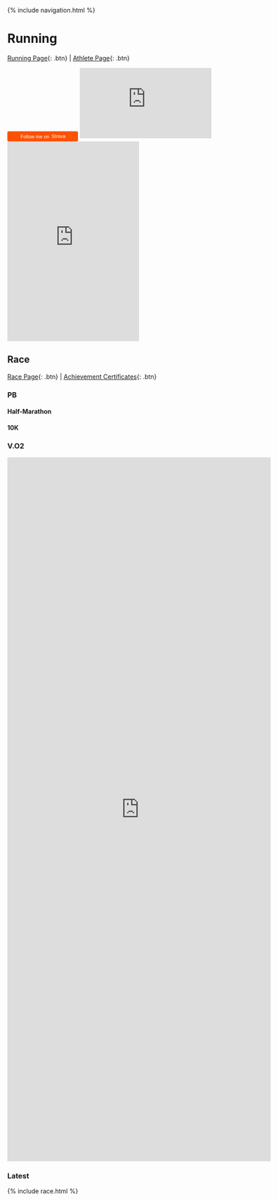 {% include navigation.html %}

# Running

[Running Page](https://laqieer.github.io/running_page/){: .btn} | [Athlete Page](https://runalyze.com/athlete/laqieer){: .btn}

<a style="display:inline-block;background-color:#FC5200;color:#fff;padding:5px 10px 5px 30px;font-size:11px;font-family:Helvetica, Arial, sans-serif;white-space:nowrap;text-decoration:none;background-repeat:no-repeat;background-position:10px center;border-radius:3px;background-image:url('https://badges.strava.com/logo-strava-echelon.png')" href='https://strava.com/athletes/136949100' target="_clean">
  Follow me on
  <img src='https://badges.strava.com/logo-strava.png' alt='Strava' style='margin-left:2px;vertical-align:text-bottom' height=13 width=51 />
</a>

<iframe height='160' width='300' frameborder='0' allowtransparency='true' scrolling='no' src='https://www.strava.com/athletes/136949100/activity-summary/6abd058f710b86f020f40016f393cf39f98cf82f'></iframe><br/>

<iframe height='454' width='300' frameborder='0' allowtransparency='true' scrolling='no' src='https://www.strava.com/athletes/136949100/latest-rides/6abd058f710b86f020f40016f393cf39f98cf82f'></iframe>

## Race

[Race Page](https://laqieer.github.io/running_race/){: .btn} | [Achievement Certificates](https://laqieer.github.io/running_cert/){: .btn}

### PB

#### Half-Marathon

<div class="strava-embed-placeholder" data-embed-type="activity" data-embed-id="11350917190" data-style="standard" data-from-embed="false"></div><script src="https://strava-embeds.com/embed.js"></script>

#### 10K

<div class="strava-embed-placeholder" data-embed-type="activity" data-embed-id="15723734059" data-style="standard" data-from-embed="false"></div><script src="https://strava-embeds.com/embed.js"></script>

### V.O2

<iframe src='https://vdoto2.com/calculator/embed' width='600' height='1600' frameborder='0'></iframe>

### Latest

{% include race.html %}
